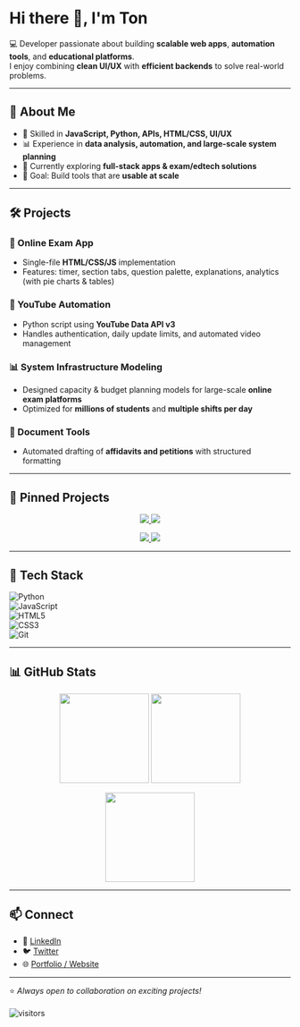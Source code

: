 # Hi there 👋, I'm Ton  

💻 Developer passionate about building **scalable web apps**, **automation tools**, and **educational platforms**.  
I enjoy combining **clean UI/UX** with **efficient backends** to solve real-world problems.  

---

## 🚀 About Me
- 🔧 Skilled in **JavaScript, Python, APIs, HTML/CSS, UI/UX**  
- 📊 Experience in **data analysis, automation, and large-scale system planning**  
- 🌱 Currently exploring **full-stack apps & exam/edtech solutions**  
- 🎯 Goal: Build tools that are **usable at scale**  

---

## 🛠️ Projects
### 📘 Online Exam App  
- Single-file **HTML/CSS/JS** implementation  
- Features: timer, section tabs, question palette, explanations, analytics (with pie charts & tables)  

### 🤖 YouTube Automation  
- Python script using **YouTube Data API v3**  
- Handles authentication, daily update limits, and automated video management  

### 📊 System Infrastructure Modeling  
- Designed capacity & budget planning models for large-scale **online exam platforms**  
- Optimized for **millions of students** and **multiple shifts per day**  

### 📄 Document Tools  
- Automated drafting of **affidavits and petitions** with structured formatting  

---

## 📌 Pinned Projects
<p align="center">
  <a href="https://github.com/YOUR_USERNAME/exam-app">
    <img src="https://github-readme-stats.vercel.app/api/pin/?username=YOUR_USERNAME&repo=exam-app&theme=tokyonight" />
  </a>
  <a href="https://github.com/YOUR_USERNAME/youtube-automation">
    <img src="https://github-readme-stats.vercel.app/api/pin/?username=YOUR_USERNAME&repo=youtube-automation&theme=tokyonight" />
  </a>
</p>

<p align="center">
  <a href="https://github.com/YOUR_USERNAME/system-infra-modeling">
    <img src="https://github-readme-stats.vercel.app/api/pin/?username=YOUR_USERNAME&repo=system-infra-modeling&theme=tokyonight" />
  </a>
  <a href="https://github.com/YOUR_USERNAME/document-tools">
    <img src="https://github-readme-stats.vercel.app/api/pin/?username=YOUR_USERNAME&repo=document-tools&theme=tokyonight" />
  </a>
</p>

---

## 🧰 Tech Stack
![Python](https://img.shields.io/badge/-Python-3776AB?style=for-the-badge&logo=python&logoColor=white)  
![JavaScript](https://img.shields.io/badge/-JavaScript-F7DF1E?style=for-the-badge&logo=javascript&logoColor=black)  
![HTML5](https://img.shields.io/badge/-HTML5-E34F26?style=for-the-badge&logo=html5&logoColor=white)  
![CSS3](https://img.shields.io/badge/-CSS3-1572B6?style=for-the-badge&logo=css3&logoColor=white)  
![Git](https://img.shields.io/badge/-Git-F05032?style=for-the-badge&logo=git&logoColor=white)  

---

## 📊 GitHub Stats
<p align="center">
  <img src="https://github-readme-stats.vercel.app/api?username=YOUR_USERNAME&show_icons=true&theme=tokyonight" height="160px"/>
  <img src="https://github-readme-stats.vercel.app/api/top-langs/?username=YOUR_USERNAME&layout=compact&theme=tokyonight" height="160px"/>
</p>

<p align="center">
  <img src="https://github-readme-streak-stats.herokuapp.com/?user=YOUR_USERNAME&theme=tokyonight" height="160px"/>
</p>

---

## 📫 Connect
- 💼 [LinkedIn](#)  
- 🐦 [Twitter](#)  
- 🌐 [Portfolio / Website](#)  

---

⭐️ *Always open to collaboration on exciting projects!*  
<br>
![visitors](https://visitor-badge.laobi.icu/badge?page_id=YOUR_USERNAME.YOUR_USERNAME)
